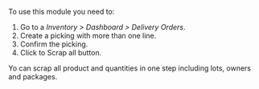 To use this module you need to:

1.  Go to a *Inventory \> Dashboard \> Delivery Orders*.
2.  Create a picking with more than one line.
3.  Confirm the picking.
4.  Click to Scrap all button.

Yo can scrap all product and quantities in one step including lots,
owners and packages.
